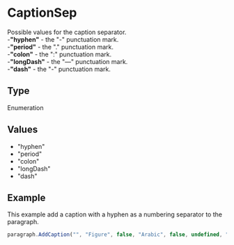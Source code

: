 # CaptionSep

Possible values for the caption separator.\
-**"hyphen"** - the "-" punctuation mark.\
-**"period"** - the "." punctuation mark.\
-**"colon"** - the ":" punctuation mark.\
-**"longDash"** - the "—" punctuation mark.\
-**"dash"** - the "-" punctuation mark.

## Type

Enumeration

## Values

- "hyphen"
- "period"
- "colon"
- "longDash"
- "dash"


## Example

This example add a caption with a hyphen as a numbering separator to the paragraph.

```javascript editor-
paragraph.AddCaption("", "Figure", false, "Arabic", false, undefined, "hyphen");
```
